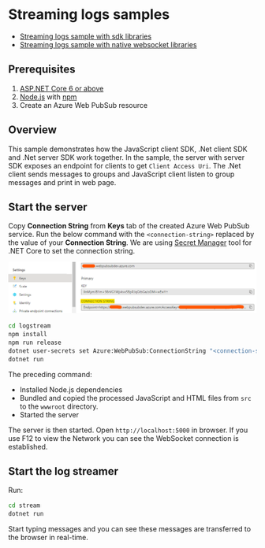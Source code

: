 # Streaming logs samples



* [Streaming logs sample with sdk libraries](./sdk)
* [Streaming logs sample with native websocket libraries](./nativeapi)

## Prerequisites

1. [ASP.NET Core 6 or above](https://docs.microsoft.com/aspnet/core)
2. [Node.js](https://nodejs.org/) with [npm](https://www.npmjs.com/)
3. Create an Azure Web PubSub resource

## Overview

This sample demonstrates how the JavaScript client SDK, .Net client SDK and .Net server SDK work together. In the sample, the server with server SDK exposes an endpoint for clients to get `Client Access Uri`. The .Net client sends messages to groups and JavaScript client listen to group messages and print in web page.

## Start the server

Copy **Connection String** from **Keys** tab of the created Azure Web PubSub service. Run the below command with the `<connection-string>` replaced by the value of your **Connection String**. We are using [Secret Manager](https://docs.microsoft.com/aspnet/core/security/app-secrets#secret-manager) tool for .NET Core to set the connection string.

![Connection String](./../../../docs/images/portal_conn.png)

```bash
cd logstream
npm install
npm run release
dotnet user-secrets set Azure:WebPubSub:ConnectionString "<connection-string>"
dotnet run
```

The preceding command:

* Installed Node.js dependencies
* Bundled and copied the processed JavaScript and HTML files from `src` to the `wwwroot` directory.
* Started the server

The server is then started. Open `http://localhost:5000` in browser. If you use F12 to view the Network you can see the WebSocket connection is established.

## Start the log streamer

Run:

```bash
cd stream
dotnet run
```

Start typing messages and you can see these messages are transferred to the browser in real-time.

